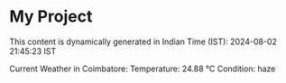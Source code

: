 # My Project

This content is dynamically generated in Indian Time (IST): 2024-08-02 21:45:23 IST


Current Weather in Coimbatore:
Temperature: 24.88 °C
Condition: haze
